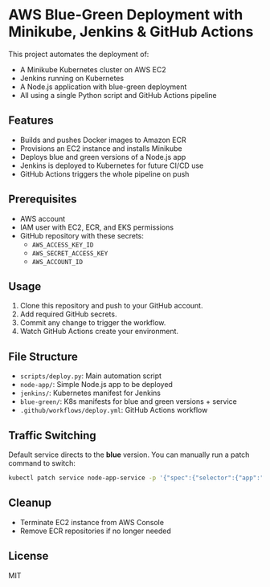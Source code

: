 # AWS Blue-Green Deployment with Minikube, Jenkins & GitHub Actions

This project automates the deployment of:
- A Minikube Kubernetes cluster on AWS EC2
- Jenkins running on Kubernetes
- A Node.js application with blue-green deployment
- All using a single Python script and GitHub Actions pipeline

## Features

- Builds and pushes Docker images to Amazon ECR
- Provisions an EC2 instance and installs Minikube
- Deploys blue and green versions of a Node.js app
- Jenkins is deployed to Kubernetes for future CI/CD use
- GitHub Actions triggers the whole pipeline on push

## Prerequisites

- AWS account
- IAM user with EC2, ECR, and EKS permissions
- GitHub repository with these secrets:
  - `AWS_ACCESS_KEY_ID`
  - `AWS_SECRET_ACCESS_KEY`
  - `AWS_ACCOUNT_ID`

## Usage

1. Clone this repository and push to your GitHub account.
2. Add required GitHub secrets.
3. Commit any change to trigger the workflow.
4. Watch GitHub Actions create your environment.

## File Structure

- `scripts/deploy.py`: Main automation script
- `node-app/`: Simple Node.js app to be deployed
- `jenkins/`: Kubernetes manifest for Jenkins
- `blue-green/`: K8s manifests for blue and green versions + service
- `.github/workflows/deploy.yml`: GitHub Actions workflow

## Traffic Switching

Default service directs to the **blue** version. You can manually run a patch command to switch:

```sh
kubectl patch service node-app-service -p '{"spec":{"selector":{"app":"node-app","version":"green"}}}'
```

## Cleanup

- Terminate EC2 instance from AWS Console
- Remove ECR repositories if no longer needed

## License

MIT
